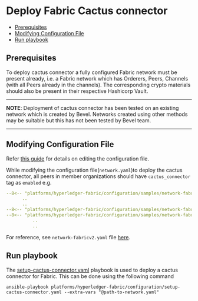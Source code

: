 [//]: # (##############################################################################################)
[//]: # (Copyright Accenture. All Rights Reserved.)
[//]: # (SPDX-License-Identifier: Apache-2.0)
[//]: # (##############################################################################################)

<a name = "deploy-fabric-cactus-connector"></a>
# Deploy Fabric Cactus connector

- [Prerequisites](#prerequisites)
- [Modifying Configuration File](#modifying-configuration-file)
- [Run playbook](#run-playbook)


<a name = "prerequisites"></a>
## Prerequisites
To deploy cactus connector a fully configured Fabric network must be present already, i.e. a Fabric network which has Orderers, Peers, Channels (with all Peers already in the channels). The corresponding crypto materials should also be present in their respective Hashicorp Vault. 

---
**NOTE**: Deployment of cactus connector has been tested on an existing network which is created by Bevel. Networks created using other methods may be suitable but this has not been tested by Bevel team.

---

<a name = "create_config_file"></a>
## Modifying Configuration File

Refer [this guide](../networkyaml-fabric.md) for details on editing the configuration file.

While modifying the configuration file(`network.yaml`)to deploy the cactus connector, all peers in member organizations should have `cactus_connector` tag as `enabled` e.g.

```yaml
--8<-- "platforms/hyperledger-fabric/configuration/samples/network-fabricv2.yaml:242:248"
      ..
      ..
--8<-- "platforms/hyperledger-fabric/configuration/samples/network-fabricv2.yaml:297:297"
--8<-- "platforms/hyperledger-fabric/configuration/samples/network-fabricv2.yaml:304:312"
          ..
          ..
```

For reference, see `network-fabricv2.yaml` file [here](https://github.com/hyperledger/bevel/tree/main/platforms/hyperledger-fabric/configuration/samples/network-fabricv2.yaml).


<a name = "run_network"></a>
## Run playbook

The [setup-cactus-connector.yaml](https://github.com/hyperledger/bevel/tree/main/platforms/hyperledger-fabric/configuration/setup-cactus-connector.yaml) playbook is used to deploy a cactus connector for Fabric.
This can be done using the following command

```
ansible-playbook platforms/hyperledger-fabric/configuration/setup-cactus-connector.yaml --extra-vars "@path-to-network.yaml"
```
